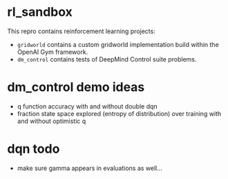 # rl_sandbox

This repro contains reinforcement learning projects:
- `gridworld` contains a custom gridworld implementation build within the OpenAI Gym framework.
- `dm_control` contains tests of DeepMind Control suite problems.

# dm_control demo ideas
- q function accuracy with and without double dqn
- fraction state space explored (entropy of distribution) over training with and without optimistic q

# dqn todo
- make sure gamma appears in evaluations as well...